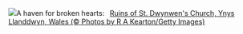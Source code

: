 ![](https://www.bing.com/th?id=OHR.DwynwensDay_EN-US2844762878_UHD.jpg&w=1000)A haven for broken hearts:&nbsp;&ensp;[Ruins of St. Dwynwen's Church, Ynys Llanddwyn, Wales (© Photos by R A Kearton/Getty Images)](https://www.bing.com/th?id=OHR.DwynwensDay_EN-US2844762878_UHD.jpg)
<br><br/>
